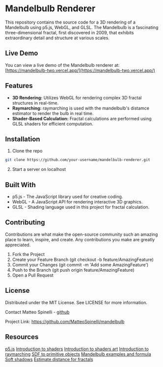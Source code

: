 # Mandelbulb Renderer

This repository contains the source code for a 3D rendering of a Mandelbulb using p5.js, WebGL, and GLSL. The Mandelbulb is a fascinating three-dimensional fractal, first discovered in 2009, that exhibits extraordinary detail and structure at various scales.

## Live Demo

You can view a live demo of the Mandelbulb renderer at: [https://mandelbulb-two.vercel.app/](https://mandelbulb-two.vercel.app/)

## Features

- **3D Rendering:** Utilizes WebGL for rendering complex 3D fractal structures in real-time.
- **Raymarching:** raymarching is used with the mandelbulb's distamce estimator to render the bulb in real time.
- **Shader-Based Calculation:** Fractal calculations are performed using GLSL shaders for efficient computation.

## Installation

1. Clone the repo

```bash
git clone https://github.com/your-username/mandelbulb-renderer.git
```

2. Start a server on localhost

## Built With

- p5.js - The JavaScript library used for creative coding.
- WebGL - A JavaScript API for rendering interactive 3D graphics.
- GLSL - Shading language used in this project for fractal calculation.

## Contributing

Contributions are what make the open-source community such an amazing place to learn, inspire, and create. Any contributions you make are greatly appreciated.

1. Fork the Project
2. Create your Feature Branch (git checkout -b feature/AmazingFeature)
3. Commit your Changes (git commit -m 'Add some AmazingFeature')
4. Push to the Branch (git push origin feature/AmazingFeature)
5. Open a Pull Request

## License

Distributed under the MIT License. See LICENSE for more information.

Contact
Matteo Spinelli - [github](https://github.com/MatteoSpinelli)

Project Link: https://github.com/MatteoSpinelli/mandelbulb

## Resources

[p5.js](https://p5js.org/)
[Introduction to shaders](https://www.youtube.com/watch?v=3mfvZ-mdtZQ&list=WL&index=3)
[Introduction to shaders art](https://www.youtube.com/watch?v=f4s1h2YETNY&list=WL&index=13)
[Introduction to raymarching](https://www.youtube.com/watch?v=khblXafu7iA&list=WL&index=2)
[SDF to primitive objects](https://iquilezles.org/articles/distfunctions/)
[Mandelbulb examples and formula](https://iquilezles.org/articles/mandelbulb/)
[Soft shadows](https://iquilezles.org/articles/rmshadows/)
[Estimate distance for fractals](http://blog.hvidtfeldts.net/index.php/2011/06/distance-estimated-3d-fractals-part-i/)
